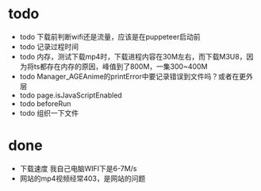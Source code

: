 # todo

* todo 下载前判断wifi还是流量，应该是在puppeteer启动前
* todo 记录过程时间
* todo 内存，测试下载mp4时，下载进程内容在30M左右，而下载M3U8，因为将ts都存在内存的原因，峰值到了800M，一集300~400M
* todo Manager_AGEAnime的printError中要记录错误到文件吗？或者在更外层
* todo page.isJavaScriptEnabled
* todo beforeRun
* todo 组织一下文件

# done

* 下载速度 我自己电脑WIFI下是6-7M/s
* 网站的mp4视频经常403，是网站的问题

